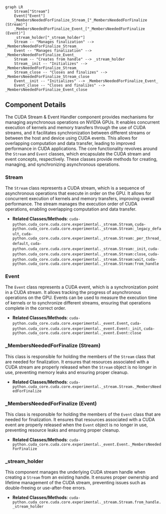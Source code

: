 ```mermaid
graph LR
    Stream["Stream"]
    Event["Event"]
    _MembersNeededForFinalize_Stream_["_MembersNeededForFinalize (Stream)"]
    _MembersNeededForFinalize_Event_["_MembersNeededForFinalize (Event)"]
    _stream_holder["_stream_holder"]
    Stream -- "Manages finalization" --> _MembersNeededForFinalize_Stream_
    Event -- "Manages finalization" --> _MembersNeededForFinalize_Event_
    Stream -- "Creates from handle" --> _stream_holder
    Stream__init -- "Initializes" --> _MembersNeededForFinalize_Stream_
    Stream_close -- "Closes and finalizes" --> _MembersNeededForFinalize_Stream_close
    Event__init -- "Initializes" --> _MembersNeededForFinalize_Event_
    Event_close -- "Closes and finalizes" --> _MembersNeededForFinalize_Event_close
```

## Component Details

The CUDA Stream & Event Handler component provides mechanisms for managing asynchronous operations on NVIDIA GPUs. It enables concurrent execution of kernels and memory transfers through the use of CUDA streams, and it facilitates synchronization between different streams or between the host and device using CUDA events. This allows for overlapping computation and data transfer, leading to improved performance in CUDA applications. The core functionality revolves around the `Stream` and `Event` classes, which encapsulate the CUDA stream and event concepts, respectively. These classes provide methods for creating, managing, and synchronizing asynchronous operations.

### Stream
The `Stream` class represents a CUDA stream, which is a sequence of asynchronous operations that execute in order on the GPU. It allows for concurrent execution of kernels and memory transfers, improving overall performance. The stream manages the execution order of CUDA operations, enabling overlapping computation and data transfer.
- **Related Classes/Methods**: `cuda-python.cuda_core.cuda.core.experimental._stream.Stream`, `cuda-python.cuda_core.cuda.core.experimental._stream.Stream:_legacy_default`, `cuda-python.cuda_core.cuda.core.experimental._stream.Stream:_per_thread_default`, `cuda-python.cuda_core.cuda.core.experimental._stream.Stream:_init`, `cuda-python.cuda_core.cuda.core.experimental._stream.Stream:close`, `cuda-python.cuda_core.cuda.core.experimental._stream.Stream:wait`, `cuda-python.cuda_core.cuda.core.experimental._stream.Stream:from_handle`

### Event
The `Event` class represents a CUDA event, which is a synchronization point in a CUDA stream. It allows tracking the progress of asynchronous operations on the GPU. Events can be used to measure the execution time of kernels or to synchronize different streams, ensuring that operations complete in the correct order.
- **Related Classes/Methods**: `cuda-python.cuda_core.cuda.core.experimental._event.Event`, `cuda-python.cuda_core.cuda.core.experimental._event.Event:_init`, `cuda-python.cuda_core.cuda.core.experimental._event.Event:close`

### _MembersNeededForFinalize (Stream)
This class is responsible for holding the members of the `Stream` class that are needed for finalization. It ensures that resources associated with a CUDA stream are properly released when the `Stream` object is no longer in use, preventing memory leaks and ensuring proper cleanup.
- **Related Classes/Methods**: `cuda-python.cuda_core.cuda.core.experimental._stream.Stream._MembersNeededForFinalize`

### _MembersNeededForFinalize (Event)
This class is responsible for holding the members of the `Event` class that are needed for finalization. It ensures that resources associated with a CUDA event are properly released when the `Event` object is no longer in use, preventing resource leaks and ensuring proper cleanup.
- **Related Classes/Methods**: `cuda-python.cuda_core.cuda.core.experimental._event.Event._MembersNeededForFinalize`

### _stream_holder
This component manages the underlying CUDA stream handle when creating a `Stream` from an existing handle. It ensures proper ownership and lifetime management of the CUDA stream, preventing issues such as double-freeing or use-after-free errors.
- **Related Classes/Methods**: `cuda-python.cuda_core.cuda.core.experimental._stream.Stream.from_handle._stream_holder`

